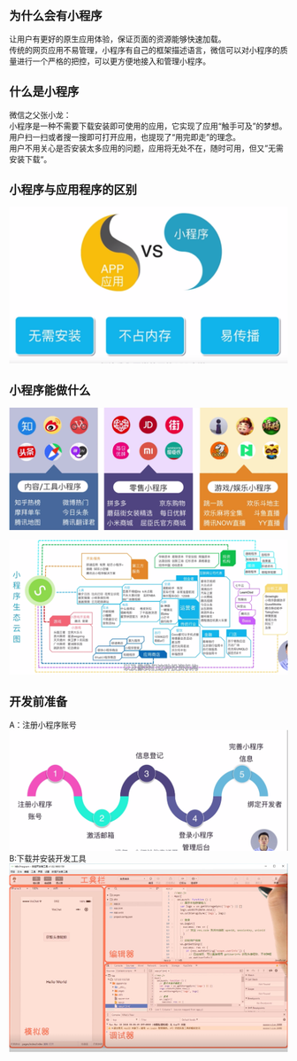 ## 为什么会有小程序
让用户有更好的原生应用体验，保证页面的资源能够快速加载。<br>
传统的网页应用不易管理，小程序有自己的框架描述语言，微信可以对小程序的质量进行一个严格的把控，可以更方便地接入和管理小程序。

## 什么是小程序
微信之父张小龙：<br>
小程序是一种不需要下载安装即可使用的应用，它实现了应用“触手可及”的梦想。<br>
用户扫一扫或者搜一搜即可打开应用，也提现了“用完即走”的理念。<br>
用户不用关心是否安装太多应用的问题，应用将无处不在，随时可用，但又”无需安装下载“。<br>

## 小程序与应用程序的区别
![小程序与应用程序区别](https://github.com/liuyanliang2015/BertNote/blob/master/pics/mini-vs-app.png)

## 小程序能做什么
![小程序能做什么](https://github.com/liuyanliang2015/BertNote/blob/master/pics/mini-do1.png)

![小程序能做什么](https://github.com/liuyanliang2015/BertNote/blob/master/pics/mini-do2.png)


## 开发前准备
A：注册小程序账号<br>
![开发准备](https://github.com/liuyanliang2015/BertNote/blob/master/pics/mini-todo.png) <br>
B:下载并安装开发工具 <br>
![开发准备](https://github.com/liuyanliang2015/BertNote/blob/master/pics/mini-ide.png) <br>








